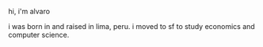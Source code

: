 hi, i'm alvaro

i was born in and raised in lima, peru. i moved to sf to study economics and computer science.
